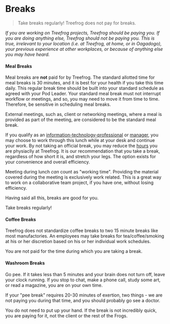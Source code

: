 # Breaks

> Take breaks regularly! Treefrog does not pay for breaks.

<i>If you are working on Treefrog projects, Treefrog should be paying you. If you are doing anything else, Treefrog should not be paying you. This is true, irrelevant to your location (i.e. at Treefrog, at home, or in Oagadogo), your previous experience at other workplaces, or because of anything else you may have heard.</i>

#### Meal Breaks

Meal breaks are <b>not</b> paid for by Treefrog. The standard allotted time for meal breaks is 30 minutes, and it is best for your health if you take this time daily. This regular break time should be built into your standard schedule as agreed with your Pod Leader. Your standard meal break must not interrupt workflow or meetings, and so, you may need to move it from time to time. Therefore, be sensitive in scheduling meal breaks.

External meetings, such as, client or networking meetings, where a meal is provided as part of the meeting, are considered to be the standard meal break.

If you qualify as an [information-technology-professional](manual/information-technology-professional.md) or [manager](manual/manager.md), you may choose to work through this lunch while at your desk and continue your work. By not taking an official break, you may reduce the [hours](manual/hours) you are physiaclly at Treefrog. It is our recommendation that you take a break, regardless of how short it is, and stretch your legs. The option exists for your convenience and overall efficiency.

Meeting during lunch <i>can</i> count as "working time". Providing the material covered during the meeting is exclusively work related. This is a great way to work on a collaborative team project, if you have one, without losing efficiency.

Having said all this, breaks are good for you. 

Take breaks regularly!

#### Coffee Breaks

Treefrog does not standardize coffee breaks to two 15 minute breaks like most manufactories. An employees may take breaks for tea/coffee/smoking at his or her discretion based on his or her individual work schedules.

You are not paid for the time during which you are taking a break.

#### Washroom Breaks

Go pee. If it takes less than 5 minutes and your brain does not turn off, leave your clock running. If you stop to chat, make a phone call, study some art, or read a magazine, you are on your own time.

If your "pee break" requires 20-30 minutes of exertion, two things - we are not paying you during that time, and you should probably go see a doctor.

You do not need to put up your hand. If the break is not incredibly quick, you are paying for it, not the client or the rest of the Frogs.

